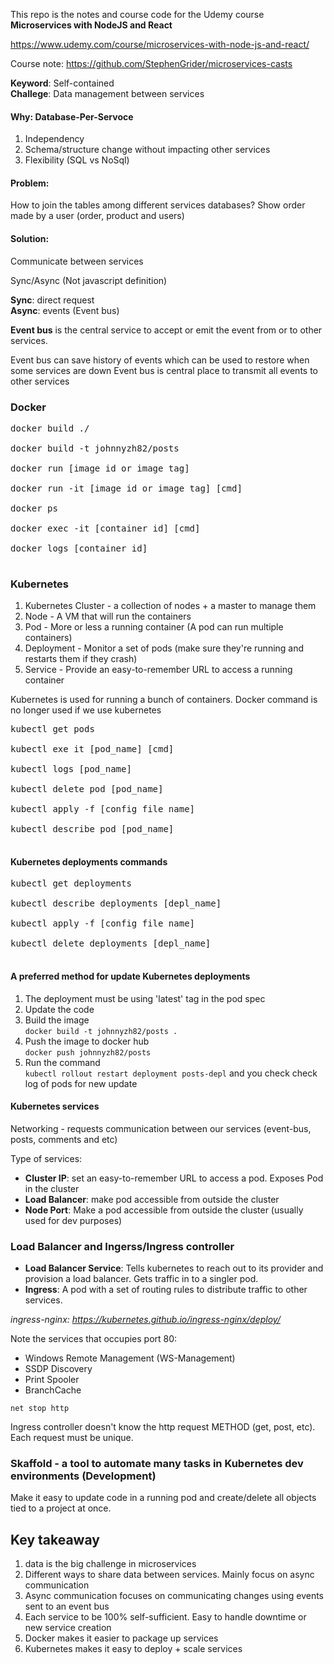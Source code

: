 This repo is the notes and course code for the Udemy course <b>Microservices with NodeJS and React</b>

https://www.udemy.com/course/microservices-with-node-js-and-react/

Course note:
https://github.com/StephenGrider/microservices-casts

**Keyword**: Self-contained<br />
**Challege**: Data management between services

#### Why: Database-Per-Servoce
1. Independency
2. Schema/structure change without impacting other services
3. Flexibility (SQL vs NoSql)

#### Problem:
How to join the tables among different services databases? Show order made by a user (order, product and users)

#### Solution:
Communicate between services

Sync/Async  (Not javascript definition)

**Sync**: direct request<br />
**Async**: events (Event bus)

**Event bus** is the central service to accept or emit the event from or to other services.


Event bus can save history of events which can be used to restore when some services are down
Event bus is central place to transmit all events to other services


### Docker
<pre>
docker build ./<br />
docker build -t johnnyzh82/posts<br />
docker run [image id or image tag]<br />
docker run -it [image id or image tag] [cmd]<br />
docker ps<br />
docker exec -it [container id] [cmd]<br />
docker logs [container id]<br />
</pre>

### Kubernetes
1. Kubernetes Cluster - a collection of nodes + a master to manage them
2. Node - A VM that will run the containers
3. Pod - More or less a running container (A pod can run multiple containers)
4. Deployment - Monitor a set of pods (make sure they're running and restarts them if they crash)
5. Service - Provide an easy-to-remember URL to access a running container

Kubernetes is used for running a bunch of containers. Docker command is no longer used if we use kubernetes

<pre>
kubectl get pods<br />
kubectl exe it [pod_name] [cmd]<br />
kubectl logs [pod_name]<br />
kubectl delete pod [pod_name]<br />
kubectl apply -f [config file name]<br />
kubectl describe pod [pod_name]<br />
</pre>

#### Kubernetes deployments commands

<pre>
kubectl get deployments<br />
kubectl describe deployments [depl_name]<br />
kubectl apply -f [config file name]<br />
kubectl delete deployments [depl_name]<br />
</pre>

#### A preferred method for update Kubernetes deployments
1. The deployment must be using 'latest' tag in the pod spec
2. Update the code
3. Build the image<br /> 
`docker build -t johnnyzh82/posts .`
4. Push the image to docker hub <br />
`docker push johnnyzh82/posts`
5. Run the command<br />
`kubectl rollout restart deployment posts-depl` and you check check log of pods for new update

#### Kubernetes services
Networking - requests communication between our services (event-bus, posts, comments and etc)

Type of services:
- **Cluster IP**: set an easy-to-remember URL to access a pod. Exposes Pod in the cluster
- **Load Balancer**: make pod accessible from outside the cluster
- **Node Port**: Make a pod accessible from outside the cluster (usually used for dev purposes)


### Load Balancer and Ingerss/Ingress controller
- **Load Balancer Service**: Tells kubernetes to reach out to its provider and provision a load balancer. Gets traffic in to a singler pod.
- **Ingress**: A pod with a set of routing rules to distribute traffic to other services.

_ingress-nginx: https://kubernetes.github.io/ingress-nginx/deploy/_ 

Note the services that occupies port 80:<br />
- Windows Remote Management (WS-Management)<br />
- SSDP Discovery<br />
- Print Spooler<br />
- BranchCache<br />

`net stop http`

Ingress controller doesn't know the http request METHOD (get, post, etc). Each request must be unique.

### Skaffold - a tool to automate many tasks in Kubernetes dev environments (Development)
Make it easy to update code in a running pod and create/delete all objects tied to a project at once.

## Key takeaway
1. data is the big challenge in microservices
2. Different ways to share data between services. Mainly focus on async communication
3. Async communication focuses on communicating changes using events sent to an event bus
4. Each service to be 100% self-sufficient. Easy to handle downtime or new service creation
5. Docker makes it easier to package up services
6. Kubernetes makes it easy to deploy + scale services